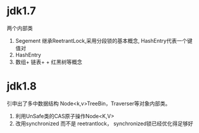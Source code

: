 # jdk1.7
两个内部类
1. Segement 继承ReetrantLock,采用分段锁的基本概念, HashEntry代表一个键值对
2. HashEntry 
3. 数组+ 链表+ + 红黑树等概念
# jdk1.8
引申出了多中数据结构 Node<k,v>TreeBin，Traverser等对象内部类。
1. 利用UnSafe类的CAS原子操作Node<K,V>  
2. 改用synchronized 而不是 reetrantlock， synchronized锁已经优化得足够好

